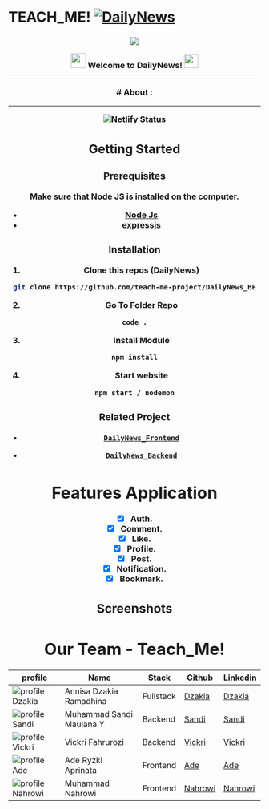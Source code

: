 # TEACH_ME!  [![DailyNews](https://awesome.re/badge-flat2.svg)](https://)
<h3 align="center">

![](https://capsule-render.vercel.app/api?type=waving&color=gradient&height=100&section=header)

<img src="https://camo.githubusercontent.com/5bbf8ca61ef5f92684489ace45ad6f45984fff87a621040c62b1fe31e3005ff9/687474703a2f2f692e696d6775722e636f6d2f436a34724d72532e676966" width="30">
  Welcome to DailyNews!
  <img src="https://media.giphy.com/media/hvRJCLFzcasrR4ia7z/giphy.gif" width="28">
  
---
<div align="center">
# About :
  
---

  [![Netlify Status](https://api.netlify.com/api/v1/badges/29e58c63-9c4b-45a9-af9e-e827896feb5d/deploy-status)](https://app.netlify.com/sites/ankasa-rainbow/deploys)
## Getting Started

  

### Prerequisites

 Make sure that Node JS is installed on the computer.

* [Node Js](https://nodejs.org/)
* [expressjs](https://expressjs.com/en/starter/installing.html)

  

### Installation

  

1. Clone this repos (DailyNews)

```sh
git clone https://github.com/teach-me-project/DailyNews_BE
```

2. Go To Folder Repo

```sh
code .
```

3. Install Module

```sh
npm install
```
  
4. Start website

```sh
npm start / nodemon
```

  

### Related Project

* [`DailyNews_Frontend`](https://github.com/teach-me-project/DailyNews_FE)

* [`DailyNews_Backend`](https://github.com/teach-me-project/DailyNews_BE)

  
# Features Application
- [x] Auth.
- [x] Comment.
- [x] Like.
- [x] Profile.
- [x] Post.
- [x] Notification.
- [x] Bookmark.
## Screenshots



# Our Team - Teach_Me!
 | profile | Name | Stack | Github | Linkedin |
 | ------- | ---- | ------ | ------ | -------- |
 | ![profile Dzakia][img-Dzakia] | Annisa Dzakia Ramadhina | Fullstack | [Dzakia](https://github.com/dzakia-st3)|[Dzakia](https://www.linkedin.com/) 
 | ![profile Sandi][img-Sandi] | Muhammad Sandi Maulana Y| Backend| [Sandi](https://github.com/muhammadsandi12)|[Sandi](https://www.linkedin.com/) 
 | ![profile Vickri][img-Vickri] | Vickri Fahrurozi | Backend | [Vickri](https://github.com/VickriFahrurozi)|[Vickri](https://www.linkedin.com/in/vickri-fahrurozi) 
 | ![profile Ade][img-Ade] | Ade Ryzki Aprinata | Frontend | [Ade](https://github.com/ade-ryzki)|[Ade](https://www.linkedin.com/in/ade-ryzki)
 | ![profile Nahrowi][img-Nahrowi] | Muhammad Nahrowi | Frontend | [Nahrowi](https://github.com/m-nahrowi)|[Nahrowi](https://www.linkedin.com/)

[img-Dzakia]: https://avatars.githubusercontent.com/u/105700671?v=4
[img-Sandi]: https://avatars.githubusercontent.com/u/69453646?v=4
[img-Vickri]: https://avatars.githubusercontent.com/u/40363306?v=4
[img-Ade]: https://avatars.githubusercontent.com/u/95088271?v=4
[img-Nahrowi]: https://avatars.githubusercontent.com/u/86625224?v=4
